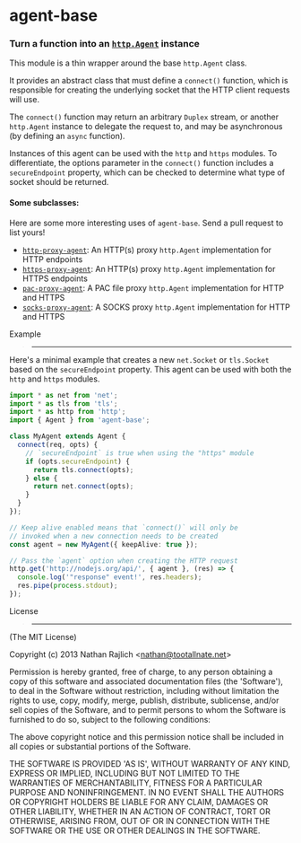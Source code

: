 agent-base
==========
### Turn a function into an [`http.Agent`][http.Agent] instance

This module is a thin wrapper around the base `http.Agent` class.

It provides an abstract class that must define a `connect()` function,
which is responsible for creating the underlying socket that the HTTP
client requests will use.

The `connect()` function may return an arbitrary `Duplex` stream, or
another `http.Agent` instance to delegate the request to, and may be
asynchronous (by defining an `async` function).

Instances of this agent can be used with the `http` and `https`
modules. To differentiate, the options parameter in the `connect()`
function includes a `secureEndpoint` property, which can be checked
to determine what type of socket should be returned.

#### Some subclasses:

Here are some more interesting uses of `agent-base`.
Send a pull request to list yours!

 * [`http-proxy-agent`][http-proxy-agent]: An HTTP(s) proxy `http.Agent` implementation for HTTP endpoints
 * [`https-proxy-agent`][https-proxy-agent]: An HTTP(s) proxy `http.Agent` implementation for HTTPS endpoints
 * [`pac-proxy-agent`][pac-proxy-agent]: A PAC file proxy `http.Agent` implementation for HTTP and HTTPS
 * [`socks-proxy-agent`][socks-proxy-agent]: A SOCKS proxy `http.Agent` implementation for HTTP and HTTPS

Example
> -------

Here's a minimal example that creates a new `net.Socket` or `tls.Socket`
based on the `secureEndpoint` property. This agent can be used with both
the `http` and `https` modules.

```ts
import * as net from 'net';
import * as tls from 'tls';
import * as http from 'http';
import { Agent } from 'agent-base';

class MyAgent extends Agent {
  connect(req, opts) {
    // `secureEndpoint` is true when using the "https" module
    if (opts.secureEndpoint) {
      return tls.connect(opts);
    } else {
      return net.connect(opts);
    }
  }
});

// Keep alive enabled means that `connect()` will only be
// invoked when a new connection needs to be created
const agent = new MyAgent({ keepAlive: true });

// Pass the `agent` option when creating the HTTP request
http.get('http://nodejs.org/api/', { agent }, (res) => {
  console.log('"response" event!', res.headers);
  res.pipe(process.stdout);
});
```

License
> -------

(The MIT License)

Copyright (c) 2013 Nathan Rajlich &lt;nathan@tootallnate.net&gt;

Permission is hereby granted, free of charge, to any person obtaining
a copy of this software and associated documentation files (the
'Software'), to deal in the Software without restriction, including
without limitation the rights to use, copy, modify, merge, publish,
distribute, sublicense, and/or sell copies of the Software, and to
permit persons to whom the Software is furnished to do so, subject to
the following conditions:

The above copyright notice and this permission notice shall be
included in all copies or substantial portions of the Software.

THE SOFTWARE IS PROVIDED 'AS IS', WITHOUT WARRANTY OF ANY KIND,
EXPRESS OR IMPLIED, INCLUDING BUT NOT LIMITED TO THE WARRANTIES OF
MERCHANTABILITY, FITNESS FOR A PARTICULAR PURPOSE AND NONINFRINGEMENT.
IN NO EVENT SHALL THE AUTHORS OR COPYRIGHT HOLDERS BE LIABLE FOR ANY
CLAIM, DAMAGES OR OTHER LIABILITY, WHETHER IN AN ACTION OF CONTRACT,
TORT OR OTHERWISE, ARISING FROM, OUT OF OR IN CONNECTION WITH THE
SOFTWARE OR THE USE OR OTHER DEALINGS IN THE SOFTWARE.

[http-proxy-agent]: ../http-proxy-agent
[https-proxy-agent]: ../https-proxy-agent
[pac-proxy-agent]: ../pac-proxy-agent
[socks-proxy-agent]: ../socks-proxy-agent
[http.Agent]: https://nodejs.org/api/http.html#http_class_http_agent
